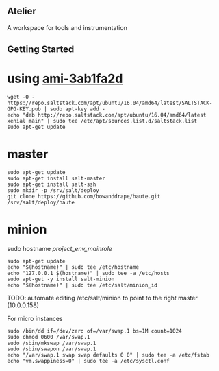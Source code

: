 
Atelier
---

A workspace for tools and instrumentation


Getting Started
---

# using [ami-3ab1fa2d](https://console.aws.amazon.com/ec2/home?region=us-east-1#launchAmi=ami-3ab1fa2d)

```
wget -O - https://repo.saltstack.com/apt/ubuntu/16.04/amd64/latest/SALTSTACK-GPG-KEY.pub | sudo apt-key add -
echo "deb http://repo.saltstack.com/apt/ubuntu/16.04/amd64/latest xenial main" | sudo tee /etc/apt/sources.list.d/saltstack.list
sudo apt-get update
```

# master

```
sudo apt-get update
sudo apt-get install salt-master
sudo apt-get install salt-ssh
sudo mkdir -p /srv/salt/deploy
git clone https://github.com/bowanddrape/haute.git /srv/salt/deploy/haute
```

# minion

sudo hostname _project_env_mainrole_
```
sudo apt-get update
echo "$(hostname)" | sudo tee /etc/hostname
echo "127.0.0.1 $(hostname)" | sudo tee -a /etc/hosts
sudo apt-get -y install salt-minion
echo "$(hostname)" | sudo tee /etc/salt/minion_id
```
TODO: automate editing /etc/salt/minion to point to the right master (10.0.0.158)

For micro instances
```
sudo /bin/dd if=/dev/zero of=/var/swap.1 bs=1M count=1024
sudo chmod 0600 /var/swap.1
sudo /sbin/mkswap /var/swap.1
sudo /sbin/swapon /var/swap.1
echo "/var/swap.1 swap swap defaults 0 0" | sudo tee -a /etc/fstab
echo "vm.swappiness=0" | sudo tee -a /etc/sysctl.conf
```
